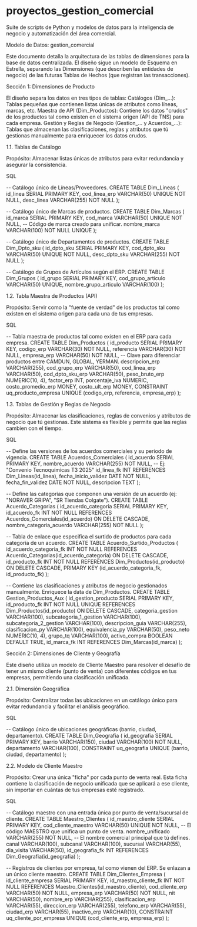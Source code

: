 # proyectos_gestion_comercial
Suite de scripts de Python y modelos de datos para la inteligencia de negocio y automatización del área comercial.

Modelo de Datos: gestion_comercial

Este documento detalla la arquitectura de las tablas de dimensiones para la base de datos centralizada. El diseño sigue un modelo de Esquema en Estrella, separando las Dimensiones (que describen las entidades de negocio) de las futuras Tablas de Hechos (que registran las transacciones).

Sección 1: Dimensiones de Producto

El diseño separa los datos en tres tipos de tablas:
Catálogos (Dim_...): Tablas pequeñas que contienen listas únicas de atributos como líneas, marcas, etc.
Maestra de API (Dim_Productos): Contiene los datos "crudos" de los productos tal como existen en el sistema origen (API de TNS) para cada empresa.
Gestión y Reglas de Negocio (Gestion_... y Acuerdos_...): Tablas que almacenan las clasificaciones, reglas y atributos que tú gestionas manualmente para enriquecer los datos crudos.

1.1. Tablas de Catálogo

Propósito: Almacenar listas únicas de atributos para evitar redundancia y asegurar la consistencia.

SQL


-- Catálogo único de Líneas/Proveedores.
CREATE TABLE Dim_Lineas (
    id_linea SERIAL PRIMARY KEY,
    cod_linea_erp VARCHAR(50) UNIQUE NOT NULL,
    desc_linea VARCHAR(255) NOT NULL
);

-- Catálogo único de Marcas de productos.
CREATE TABLE Dim_Marcas (
    id_marca SERIAL PRIMARY KEY,
    cod_marca VARCHAR(50) UNIQUE NOT NULL, -- Código de marca creado para unificar.
    nombre_marca VARCHAR(100) NOT NULL UNIQUE
);

-- Catálogo único de Departamentos de productos.
CREATE TABLE Dim_Dpto_sku (
    id_dpto_sku SERIAL PRIMARY KEY,
    cod_dpto_sku VARCHAR(50) UNIQUE NOT NULL,
    desc_dpto_sku VARCHAR(255) NOT NULL
);

-- Catálogo de Grupos de Artículos según el ERP.
CREATE TABLE Dim_Grupos (
    id_grupo SERIAL PRIMARY KEY,
    cod_grupo_articulo VARCHAR(50) UNIQUE,
    nombre_grupo_articulo VARCHAR(100)
);




1.2. Tabla Maestra de Productos (API)

Propósito: Servir como la "fuente de verdad" de los productos tal como existen en el sistema origen para cada una de tus empresas.

SQL


-- Tabla maestra de productos tal como existen en el ERP para cada empresa.
CREATE TABLE Dim_Productos (
    id_producto SERIAL PRIMARY KEY,
    codigo_erp VARCHAR(30) NOT NULL,
    referencia VARCHAR(30) NOT NULL,
    empresa_erp VARCHAR(50) NOT NULL, -- Clave para diferenciar productos entre CAMDUN, GLOBAL, YERMAN.
    descripcion_erp VARCHAR(255),
    cod_grupo_erp VARCHAR(50),
    cod_linea_erp VARCHAR(50),
    cod_dpto_sku_erp VARCHAR(50),
    peso_bruto_erp NUMERIC(10, 4),
    factor_erp INT,
    porcentaje_iva NUMERIC,
    costo_promedio_erp MONEY,
    costo_ult_erp MONEY,
    CONSTRAINT uq_producto_empresa UNIQUE (codigo_erp, referencia, empresa_erp)
);




1.3. Tablas de Gestión y Reglas de Negocio

Propósito: Almacenar las clasificaciones, reglas de convenios y atributos de negocio que tú gestionas. Este sistema es flexible y permite que las reglas cambien con el tiempo.

SQL


-- Define las versiones de los acuerdos comerciales y su periodo de vigencia.
CREATE TABLE Acuerdos_Comerciales (
    id_acuerdo SERIAL PRIMARY KEY,
    nombre_acuerdo VARCHAR(255) NOT NULL,       -- Ej: "Convenio Tecnoquímicas T3 2025"
    id_linea_fk INT REFERENCES Dim_Lineas(id_linea),
    fecha_inicio_validez DATE NOT NULL,
    fecha_fin_validez DATE NOT NULL,
    descripcion TEXT
);

-- Define las categorías que componen una versión de un acuerdo (ej: "NORAVER GRIPA", "SR Tiendas Colgate").
CREATE TABLE Acuerdo_Categorias (
    id_acuerdo_categoria SERIAL PRIMARY KEY,
    id_acuerdo_fk INT NOT NULL REFERENCES Acuerdos_Comerciales(id_acuerdo) ON DELETE CASCADE,
    nombre_categoria_acuerdo VARCHAR(255) NOT NULL
);

-- Tabla de enlace que especifica el surtido de productos para cada categoría de un acuerdo.
CREATE TABLE Acuerdo_Surtido_Productos (
    id_acuerdo_categoria_fk INT NOT NULL REFERENCES Acuerdo_Categorias(id_acuerdo_categoria) ON DELETE CASCADE,
    id_producto_fk INT NOT NULL REFERENCES Dim_Productos(id_producto) ON DELETE CASCADE,
    PRIMARY KEY (id_acuerdo_categoria_fk, id_producto_fk)
);

-- Contiene las clasificaciones y atributos de negocio gestionados manualmente. Enriquece la data de Dim_Productos.
CREATE TABLE Gestion_Productos_Aux (
    id_gestion_producto SERIAL PRIMARY KEY,
    id_producto_fk INT NOT NULL UNIQUE REFERENCES Dim_Productos(id_producto) ON DELETE CASCADE,
    categoria_gestion VARCHAR(100),
    subcategoria_1_gestion VARCHAR(100),
    subcategoria_2_gestion VARCHAR(100),
    descripcion_guia VARCHAR(255),
    clasificacion_py VARCHAR(100),
    equivalencia_py VARCHAR(50),
    peso_neto NUMERIC(10, 4),
    grupo_tq VARCHAR(100),
    activo_compra BOOLEAN DEFAULT TRUE,
    id_marca_fk INT REFERENCES Dim_Marcas(id_marca)
);



Sección 2: Dimensiones de Cliente y Geografía

Este diseño utiliza un modelo de Cliente Maestro para resolver el desafío de tener un mismo cliente (punto de venta) con diferentes códigos en tus empresas, permitiendo una clasificación unificada.

2.1. Dimensión Geográfica

Propósito: Centralizar todas las ubicaciones en un catálogo único para evitar redundancia y facilitar el análisis geográfico.

SQL


-- Catálogo único de ubicaciones geográficas (barrio, ciudad, departamento).
CREATE TABLE Dim_Geografia (
    id_geografia SERIAL PRIMARY KEY,
    barrio VARCHAR(150),
    ciudad VARCHAR(100) NOT NULL,
    departamento VARCHAR(100),
    CONSTRAINT uq_geografia UNIQUE (barrio, ciudad, departamento)
);




2.2. Modelo de Cliente Maestro

Propósito: Crear una única "ficha" por cada punto de venta real. Esta ficha contiene la clasificación de negocio unificada que se aplicará a ese cliente, sin importar en cuántas de tus empresas esté registrado.

SQL


-- Catálogo maestro con una entrada única por punto de venta/sucursal de cliente.
CREATE TABLE Maestro_Clientes (
    id_maestro_cliente SERIAL PRIMARY KEY,
    cod_cliente_maestro VARCHAR(50) UNIQUE NOT NULL, -- El código MAESTRO que unifica un punto de venta.
    nombre_unificado VARCHAR(255) NOT NULL,    -- El nombre comercial principal que tú defines.
    canal VARCHAR(100),
    subcanal VARCHAR(100),
    sucursal VARCHAR(55),
    dia_visita VARCHAR(50),
    id_geografia_fk INT REFERENCES Dim_Geografia(id_geografia)
);

-- Registros de clientes por empresa, tal como vienen del ERP. Se enlazan a un único cliente maestro.
CREATE TABLE Dim_Clientes_Empresa (
    id_cliente_empresa SERIAL PRIMARY KEY,
    id_maestro_cliente_fk INT NOT NULL REFERENCES Maestro_Clientes(id_maestro_cliente),
    cod_cliente_erp VARCHAR(50) NOT NULL,
    empresa_erp VARCHAR(50) NOT NULL,
    nit VARCHAR(50),
    nombre_erp VARCHAR(255),
    clasificacion_erp VARCHAR(55),
    direccion_erp VARCHAR(255),
    telefono_erp VARCHAR(55),
    ciudad_erp VARCHAR(55),
    inactivo_erp VARCHAR(10),
    CONSTRAINT uq_cliente_por_empresa UNIQUE (cod_cliente_erp, empresa_erp)
);
